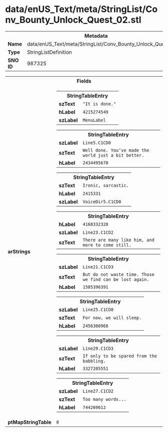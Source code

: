 <h1>data/enUS_Text/meta/StringList/Conv_Bounty_Unlock_Quest_02.stl</h1><table><tr><th colspan="100%">Metadata</th></tr><tr><td><b>Name</b></td><td>data/enUS_Text/meta/StringList/Conv_Bounty_Unlock_Quest_02.stl</td></tr><tr><td><b>Type</b></td><td>StringListDefinition</td></tr><tr><td><b>SNO ID</b></td><td>987325</td></tr></table>

<table><tr><th colspan="100%">Fields</th></tr><tr><td><b>arStrings</b></td><td><table><tr><th colspan="100%">StringTableEntry</th></tr><tr><td><b>szText</b></td><td><code>"It is done."</code></td></tr><tr><td><b>hLabel</b></td><td><code>4215274549</code></td></tr><tr><td><b>szLabel</b></td><td><code>MenuLabel</code></td></tr></table>


<table><tr><th colspan="100%">StringTableEntry</th></tr><tr><td><b>szLabel</b></td><td><code>Line5.C1CD0</code></td></tr><tr><td><b>szText</b></td><td><code>Well done. You’ve made the world just a bit better.</code></td></tr><tr><td><b>hLabel</b></td><td><code>2434495670</code></td></tr></table>


<table><tr><th colspan="100%">StringTableEntry</th></tr><tr><td><b>szText</b></td><td><code>Ironic, sarcastic.</code></td></tr><tr><td><b>hLabel</b></td><td><code>2415331</code></td></tr><tr><td><b>szLabel</b></td><td><code>VoiceDir5.C1CD0</code></td></tr></table>


<table><tr><th colspan="100%">StringTableEntry</th></tr><tr><td><b>hLabel</b></td><td><code>4168332328</code></td></tr><tr><td><b>szLabel</b></td><td><code>Line23.C1CD2</code></td></tr><tr><td><b>szText</b></td><td><code>There are many like him, and more to come still.</code></td></tr></table>


<table><tr><th colspan="100%">StringTableEntry</th></tr><tr><td><b>szLabel</b></td><td><code>Line21.C1CD3</code></td></tr><tr><td><b>szText</b></td><td><code>But do not waste time. Those we find can be lost again.</code></td></tr><tr><td><b>hLabel</b></td><td><code>1585396391</code></td></tr></table>


<table><tr><th colspan="100%">StringTableEntry</th></tr><tr><td><b>szLabel</b></td><td><code>Line25.C1CD0</code></td></tr><tr><td><b>szText</b></td><td><code>For now, we will sleep.</code></td></tr><tr><td><b>hLabel</b></td><td><code>2456300968</code></td></tr></table>


<table><tr><th colspan="100%">StringTableEntry</th></tr><tr><td><b>szLabel</b></td><td><code>Line29.C1CD3</code></td></tr><tr><td><b>szText</b></td><td><code>If only to be spared from the babbling.</code></td></tr><tr><td><b>hLabel</b></td><td><code>3327205551</code></td></tr></table>


<table><tr><th colspan="100%">StringTableEntry</th></tr><tr><td><b>szLabel</b></td><td><code>Line27.C1CD2</code></td></tr><tr><td><b>szText</b></td><td><code>Too many words...</code></td></tr><tr><td><b>hLabel</b></td><td><code>744269612</code></td></tr></table>


</td></tr><tr><td><b>ptMapStringTable</b></td><td><code>0</code></td></tr></table>

